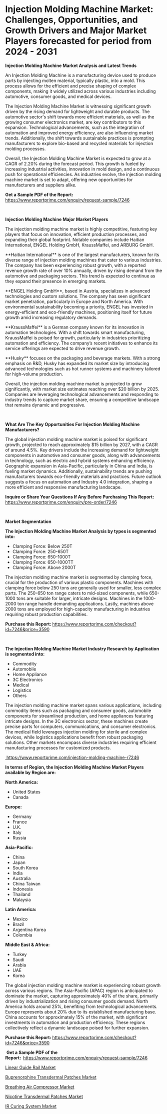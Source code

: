 <p><h1>Injection Molding Machine Market: Challenges, Opportunities, and Growth Drivers and Major Market Players forecasted for period from 2024 - 2031</h1></p><p><strong>Injection Molding Machine Market Analysis and Latest Trends</strong></p>
<p><p>An Injection Molding Machine is a manufacturing device used to produce parts by injecting molten material, typically plastic, into a mold. This process allows for the efficient and precise shaping of complex components, making it widely utilized across various industries including automotive, consumer goods, and medical devices. </p><p>The Injection Molding Machine Market is witnessing significant growth driven by the rising demand for lightweight and durable products. The automotive sector's shift towards more efficient materials, as well as the growing consumer electronics market, are key contributors to this expansion. Technological advancements, such as the integration of automation and improved energy efficiency, are also influencing market trends. Additionally, the shift towards sustainable practices is prompting manufacturers to explore bio-based and recycled materials for injection molding processes.</p><p>Overall, the Injection Molding Machine Market is expected to grow at a CAGR of 2.20% during the forecast period. This growth is fueled by increasing industrial activities, innovation in mold design, and a continuous push for operational efficiencies. As industries evolve, the injection molding machine market is set to adapt, offering new opportunities for manufacturers and suppliers alike.</p></p>
<p><strong>Get a Sample PDF of the Report:&nbsp;</strong> <a href="https://www.reportprime.com/enquiry/request-sample/7246">https://www.reportprime.com/enquiry/request-sample/7246</a></p>
<p>&nbsp;</p>
<p><strong>Injection Molding Machine Major Market Players</strong></p>
<p><p>The injection molding machine market is highly competitive, featuring key players that focus on innovation, efficient production processes, and expanding their global footprint. Notable companies include Haitian International, ENGEL Holding GmbH, KraussMaffei, and ARBURG GmbH.</p><p>**Haitian International** is one of the largest manufacturers, known for its diverse range of injection molding machines that cater to various industries. The company has been experiencing robust growth, with a reported revenue growth rate of over 10% annually, driven by rising demand from the automotive and packaging sectors. This trend is expected to continue as they expand their presence in emerging markets.</p><p>**ENGEL Holding GmbH**, based in Austria, specializes in advanced technologies and custom solutions. The company has seen significant market penetration, particularly in Europe and North America. With environmental sustainability becoming a priority, ENGEL has invested in energy-efficient and eco-friendly machines, positioning itself for future growth amid increasing regulatory demands.</p><p>**KraussMaffei** is a German company known for its innovation in automation technologies. With a shift towards smart manufacturing, KraussMaffei is poised for growth, particularly in industries prioritizing automation and efficiency. The company’s recent initiatives to enhance its service offerings are expected to drive revenue growth.</p><p>**Husky** focuses on the packaging and beverage markets. With a strong emphasis on R&D, Husky has expanded its market size by introducing advanced technologies such as hot runner systems and machinery tailored for high-volume production.</p><p>Overall, the injection molding machine market is projected to grow significantly, with market size estimates reaching over $20 billion by 2025. Companies are leveraging technological advancements and responding to industry trends to capture market share, ensuring a competitive landscape that remains dynamic and progressive.</p></p>
<p>&nbsp;</p>
<p><strong>What Are The Key Opportunities For Injection Molding Machine Manufacturers?</strong></p>
<p><p>The global injection molding machine market is poised for significant growth, projected to reach approximately $15 billion by 2027, with a CAGR of around 4.5%. Key drivers include the increasing demand for lightweight components in automotive and consumer goods, along with advancements in technology, such as electric and hybrid systems enhancing efficiency. Geographic expansion in Asia-Pacific, particularly in China and India, is fueling market dynamics. Additionally, sustainability trends are pushing manufacturers towards eco-friendly materials and practices. Future outlook suggests a focus on automation and Industry 4.0 integration, shaping a more efficient and responsive manufacturing landscape.</p></p>
<p><strong>Inquire or Share Your Questions If Any Before Purchasing This Report:</strong> <a href="https://www.reportprime.com/enquiry/pre-order/7246">https://www.reportprime.com/enquiry/pre-order/7246</a></p>
<p>&nbsp;</p>
<p><strong>Market Segmentation</strong></p>
<p><strong>The Injection Molding Machine Market Analysis by types is segmented into:</strong></p>
<p><ul><li>Clamping Force: Below 250T</li><li>Clamping Force: 250-650T</li><li>Clamping Force: 650-1000T</li><li>Clamping Force: 650-1000TT</li><li>Clamping Force: Above 2000T</li></ul></p>
<p><p>The injection molding machine market is segmented by clamping force, crucial for the production of various plastic components. Machines with clamping force below 250 tons are generally used for smaller, less complex parts. The 250-650 ton range caters to mid-sized components, while 650-1000 tons are suitable for larger, intricate designs. Machines in the 1000-2000 ton range handle demanding applications. Lastly, machines above 2000 tons are employed for high-capacity manufacturing in industries requiring robust production capabilities.</p></p>
<p><strong>Purchase this Report:&nbsp;</strong><a href="https://www.reportprime.com/checkout?id=7246&price=3590">https://www.reportprime.com/checkout?id=7246&price=3590</a></p>
<p>&nbsp;</p>
<p><strong>The Injection Molding Machine Market Industry Research by Application is segmented into:</strong></p>
<p><ul><li>Commodity</li><li>Automobile</li><li>Home Appliance</li><li>3C Electronics</li><li>Medical</li><li>Logistics</li><li>Others</li></ul></p>
<p><p>The injection molding machine market spans various applications, including commodity items such as packaging and consumer goods, automobile components for streamlined production, and home appliances featuring intricate designs. In the 3C electronics sector, these machines create precise parts for computers, communications, and consumer electronics. The medical field leverages injection molding for sterile and complex devices, while logistics applications benefit from robust packaging solutions. Other markets encompass diverse industries requiring efficient manufacturing processes for customized products.</p></p>
<p><a href="https://www.reportprime.com/injection-molding-machine-r7246">&nbsp;https://www.reportprime.com/injection-molding-machine-r7246</a></p>
<p><strong>In terms of Region, the Injection Molding Machine Market Players available by Region are:</strong></p>
<p>
    <p> <strong> North America: </strong>
        <ul>
            <li>United States</li>
            <li>Canada</li>
        </ul>
        </p> 
    <p> <strong> Europe: </strong>
        <ul>
            <li>Germany</li>
            <li>France</li>
            <li>U.K.</li>
            <li>Italy</li>
            <li>Russia</li>
        </ul>
        </p> 
    <p> <strong> Asia-Pacific: </strong>
        <ul>
            <li>China</li>
            <li>Japan</li>
            <li>South Korea</li>
            <li>India</li>
            <li>Australia</li>
            <li>China Taiwan</li>
            <li>Indonesia</li>
            <li>Thailand</li>
            <li>Malaysia</li>
        </ul>
        </p> 
    <p> <strong> Latin America: </strong>
        <ul>
            <li>Mexico</li>
            <li>Brazil</li>
            <li>Argentina Korea</li>
            <li>Colombia</li>
        </ul>
        </p> 
    <p> <strong> Middle East & Africa: </strong>
        <ul>
            <li>Turkey</li>
            <li>Saudi</li>
            <li>Arabia</li>
            <li>UAE</li>
            <li>Korea</li>
        </ul>
    </p>
    </p>
<p><p>The global injection molding machine market is experiencing robust growth across various regions. The Asia-Pacific (APAC) region is anticipated to dominate the market, capturing approximately 40% of the share, primarily driven by industrialization and rising consumer goods demand. North America holds around 25%, benefiting from technological advancements. Europe represents about 20% due to its established manufacturing base. China accounts for approximately 15% of the market, with significant investments in automation and production efficiency. These regions collectively reflect a dynamic landscape poised for further expansion.</p></p>
<p><strong>Purchase this Report: </strong><a href="https://www.reportprime.com/checkout?id=7246&price=3590">https://www.reportprime.com/checkout?id=7246&price=3590</a></p>
<p>&nbsp;<strong>Get a Sample PDF of the Report:&nbsp;&nbsp;</strong><a href="https://www.reportprime.com/enquiry/request-sample/7246">https://www.reportprime.com/enquiry/request-sample/7246</a></p>
<p><strong></strong></p>
<p><p><a href="https://github.com/RoccoManning/Market-Research-Report-List-6/blob/main/linear-guide-rail-market.md">Linear Guide Rail Market</a></p><p><a href="https://www.linkedin.com/pulse/what-growth-drivers-buprenorphine-transdermal-patches-dce3e?trackingId=kXepb%2BDqS82XYBKPawJ2kA%3D%3D">Buprenorphine Transdermal Patches Market</a></p><p><a href="https://medium.com/@laurenperkins14/breathing-air-compressor-market-size-is-growing-at-cagr-of-10-5-4dcdf41b1947">Breathing Air Compressor Market</a></p><p><a href="https://www.linkedin.com/pulse/nicotine-transdermal-patches-market-research-report-forecast-x57he?trackingId=3VfXalhBTVywrhYwfQZjog%3D%3D">Nicotine Transdermal Patches Market</a></p><p><a href="https://medium.com/@laurenperkins14/ir-curing-system-market-emerging-trends-and-future-prospects-for-period-from-2024-to-2031-c3166987d662">IR Curing System Market</a></p></p>